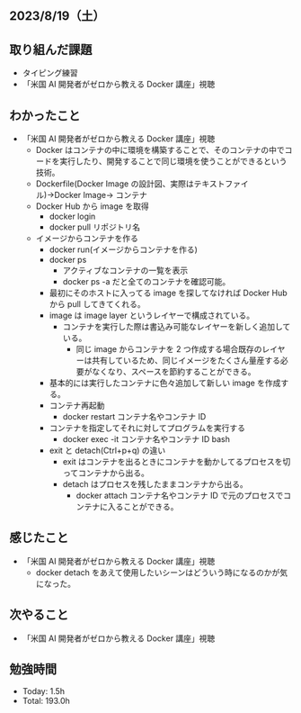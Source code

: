 ## 2023/8/19（土）

## 取り組んだ課題

- タイピング練習
- 「米国 AI 開発者がゼロから教える Docker 講座」視聴

## わかったこと

- 「米国 AI 開発者がゼロから教える Docker 講座」視聴
  - Docker はコンテナの中に環境を構築することで、そのコンテナの中でコードを実行したり、開発することで同じ環境を使うことができるという技術。
  - Dockerfile(Docker Image の設計図、実際はテキストファイル)→Docker Image→ コンテナ
  - Docker Hub から image を取得
    - docker login
    - docker pull リポジトリ名
  - イメージからコンテナを作る
    - docker run(イメージからコンテナを作る)
    - docker ps
      - アクティブなコンテナの一覧を表示
      - docker ps -a だと全てのコンテナを確認可能。
    - 最初にそのホストに入ってる image を探してなければ Docker Hub から pull してきてくれる。
    - image は image layer というレイヤーで構成されている。
      - コンテナを実行した際は書込み可能なレイヤーを新しく追加している。
        - 同じ image からコンテナを 2 つ作成する場合既存のレイヤーは共有しているため、同じイメージをたくさん量産する必要がなくなり、スペースを節約することができる。
    - 基本的には実行したコンテナに色々追加して新しい image を作成する。
    - コンテナ再起動
      - docker restart コンテナ名やコンテナ ID
    - コンテナを指定してそれに対してプログラムを実行する
      - docker exec -it コンテナ名やコンテナ ID bash
    - exit と detach(Ctrl+p+q) の違い
      - exit はコンテナを出るときにコンテナを動かしてるプロセスを切ってコンテナから出る。
      - detach はプロセスを残したままコンテナから出る。
        - docker attach コンテナ名やコンテナ ID で元のプロセスでコンテナに入ることができる。

## 感じたこと

- 「米国 AI 開発者がゼロから教える Docker 講座」視聴
  - docker detach をあえて使用したいシーンはどういう時になるのかが気になった。

## 次やること

- 「米国 AI 開発者がゼロから教える Docker 講座」視聴

## 勉強時間

- Today: 1.5h
- Total: 193.0h
